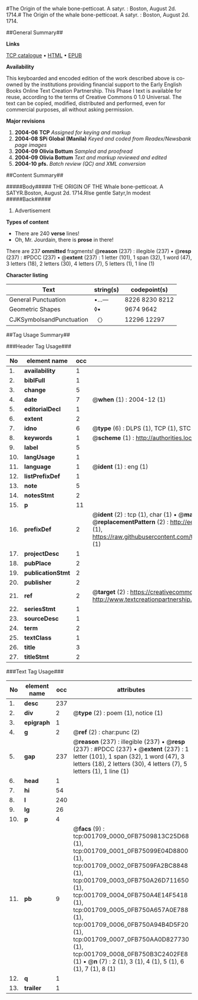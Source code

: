 #The Origin of the whale bone-petticoat. A satyr. : Boston, August 2d. 1714.#
The Origin of the whale bone-petticoat. A satyr. : Boston, August 2d. 1714.

##General Summary##

**Links**

[TCP catalogue](http://www.ota.ox.ac.uk/tcp/)  • 
[HTML](http://tei.it.ox.ac.uk/tcp/Texts-HTML/free/N01/N01442.html)  • 
[EPUB](http://tei.it.ox.ac.uk/tcp/Texts-EPUB/free/N01/N01442.epub)

**Availability**

This keyboarded and encoded edition of the
	       work described above is co-owned by the institutions
	       providing financial support to the Early English Books
	       Online Text Creation Partnership. This Phase I text is
	       available for reuse, according to the terms of Creative
	       Commons 0 1.0 Universal. The text can be copied,
	       modified, distributed and performed, even for
	       commercial purposes, all without asking permission.

**Major revisions**

1. __2004-06__ __TCP__ *Assigned for keying and markup*
1. __2004-08__ __SPi Global (Manila)__ *Keyed and coded from Readex/Newsbank page images*
1. __2004-09__ __Olivia Bottum__ *Sampled and proofread*
1. __2004-09__ __Olivia Bottum__ *Text and markup reviewed and edited*
1. __2004-10__ __pfs.__ *Batch review (QC) and XML conversion*

##Content Summary##

#####Body#####
THE ORIGIN OF THE Whale bone-petticoat. A SATYR.Boston, August 2d. 1714.RIse gentle Satyr,In modest 
#####Back#####

1. Advertisement

**Types of content**

  * There are 240 **verse** lines!
  * Oh, Mr. Jourdain, there is **prose** in there!

There are 237 **ommitted** fragments! 
 @__reason__ (237) : illegible (237)  •  @__resp__ (237) : #PDCC (237)  •  @__extent__ (237) : 1 letter (101), 1 span (32), 1 word (47), 3 letters (18), 2 letters (30), 4 letters (7), 5 letters (1), 1 line (1)

**Character listing**


|Text|string(s)|codepoint(s)|
|---|---|---|
|General Punctuation|•…—|8226 8230 8212|
|Geometric Shapes|◊▪|9674 9642|
|CJKSymbolsandPunctuation|〈〉|12296 12297|

##Tag Usage Summary##

###Header Tag Usage###

|No|element name|occ|attributes|
|---|---|---|---|
|1.|__availability__|1||
|2.|__biblFull__|1||
|3.|__change__|5||
|4.|__date__|7| @__when__ (1) : 2004-12 (1)|
|5.|__editorialDecl__|1||
|6.|__extent__|2||
|7.|__idno__|6| @__type__ (6) : DLPS (1), TCP (1), STC (1), NOTIS (1), IMAGE-SET (1), EVANS-CITATION (1)|
|8.|__keywords__|1| @__scheme__ (1) : http://authorities.loc.gov/ (1)|
|9.|__label__|5||
|10.|__langUsage__|1||
|11.|__language__|1| @__ident__ (1) : eng (1)|
|12.|__listPrefixDef__|1||
|13.|__note__|5||
|14.|__notesStmt__|2||
|15.|__p__|11||
|16.|__prefixDef__|2| @__ident__ (2) : tcp (1), char (1)  •  @__matchPattern__ (2) : ([0-9\-]+):([0-9IVX]+) (1), (.+) (1)  •  @__replacementPattern__ (2) : http://eebo.chadwyck.com/downloadtiff?vid=$1&page=$2 (1), https://raw.githubusercontent.com/textcreationpartnership/Texts/master/tcpchars.xml#$1 (1)|
|17.|__projectDesc__|1||
|18.|__pubPlace__|2||
|19.|__publicationStmt__|2||
|20.|__publisher__|2||
|21.|__ref__|2| @__target__ (2) : https://creativecommons.org/publicdomain/zero/1.0/ (1), http://www.textcreationpartnership.org/docs/. (1)|
|22.|__seriesStmt__|1||
|23.|__sourceDesc__|1||
|24.|__term__|2||
|25.|__textClass__|1||
|26.|__title__|3||
|27.|__titleStmt__|2||


###Text Tag Usage###

|No|element name|occ|attributes|
|---|---|---|---|
|1.|__desc__|237||
|2.|__div__|2| @__type__ (2) : poem (1), notice (1)|
|3.|__epigraph__|1||
|4.|__g__|2| @__ref__ (2) : char:punc (2)|
|5.|__gap__|237| @__reason__ (237) : illegible (237)  •  @__resp__ (237) : #PDCC (237)  •  @__extent__ (237) : 1 letter (101), 1 span (32), 1 word (47), 3 letters (18), 2 letters (30), 4 letters (7), 5 letters (1), 1 line (1)|
|6.|__head__|1||
|7.|__hi__|54||
|8.|__l__|240||
|9.|__lg__|26||
|10.|__p__|4||
|11.|__pb__|9| @__facs__ (9) : tcp:001709_0000_0FB7509813C25D68 (1), tcp:001709_0001_0FB75099E04D8800 (1), tcp:001709_0002_0FB7509FA2BC8848 (1), tcp:001709_0003_0FB750A26D711650 (1), tcp:001709_0004_0FB750A4E14F5418 (1), tcp:001709_0005_0FB750A657A0E788 (1), tcp:001709_0006_0FB750A94B4D5F20 (1), tcp:001709_0007_0FB750AA0D827730 (1), tcp:001709_0008_0FB750B3C2402FE8 (1)  •  @__n__ (7) : 2 (1), 3 (1), 4 (1), 5 (1), 6 (1), 7 (1), 8 (1)|
|12.|__q__|1||
|13.|__trailer__|1||
